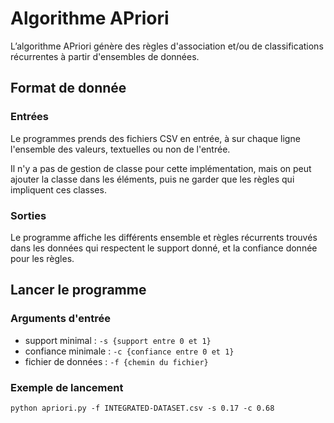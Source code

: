 # Algorithme APriori

L’algorithme APriori génère des règles d'association et/ou de classifications récurrentes à partir d'ensembles de données.

## Format de donnée

### Entrées
Le programmes prends des fichiers CSV en entrée, à sur chaque ligne l'ensemble des valeurs, textuelles ou non de l'entrée.

Il n'y a pas de gestion de classe pour cette implémentation, mais on peut ajouter la classe dans les éléments, puis ne garder que les règles qui impliquent ces classes.

### Sorties
Le programme affiche les différents ensemble et règles récurrents trouvés dans les données qui respectent le support donné, et la confiance donnée pour les règles.

## Lancer le programme

### Arguments d'entrée
- support minimal : `-s {support entre 0 et 1}`
- confiance minimale : `-c {confiance entre 0 et 1}`
- fichier de données : `-f {chemin du fichier}`

### Exemple de lancement
```
python apriori.py -f INTEGRATED-DATASET.csv -s 0.17 -c 0.68
```

